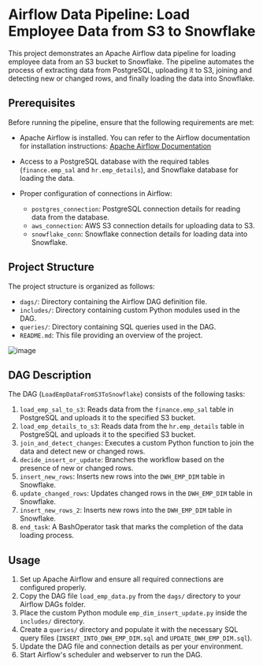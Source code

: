 
# Airflow Data Pipeline: Load Employee Data from S3 to Snowflake

This project demonstrates an Apache Airflow data pipeline for loading employee data from an S3 bucket to Snowflake. The pipeline automates the process of extracting data from PostgreSQL, uploading it to S3, joining and detecting new or changed rows, and finally loading the data into Snowflake.

## Prerequisites

Before running the pipeline, ensure that the following requirements are met:

- Apache Airflow is installed. You can refer to the Airflow documentation for installation instructions: [Apache Airflow Documentation](https://airflow.apache.org/docs/)

- Access to a PostgreSQL database with the required tables (`finance.emp_sal` and `hr.emp_details`), and Snowflake database for loading the data.

- Proper configuration of connections in Airflow:
  - `postgres_connection`: PostgreSQL connection details for reading data from the database.
  - `aws_connection`: AWS S3 connection details for uploading data to S3.
  - `snowflake_conn`: Snowflake connection details for loading data into Snowflake.

## Project Structure

The project structure is organized as follows:

- `dags/`: Directory containing the Airflow DAG definition file.
- `includes/`: Directory containing custom Python modules used in the DAG.
- `queries/`: Directory containing SQL queries used in the DAG.
- `README.md`: This file providing an overview of the project.

![image](https://github.com/FatmaNabilEbrahim/-Airflow-Data-Pipeline-Employee-Data-Ingestion-from-S3-to-Snowflake/assets/105246862/92b14ba8-380b-428a-b44d-82443d82c238)


## DAG Description

The DAG (`LoadEmpDataFromS3ToSnowflake`) consists of the following tasks:

1. `load_emp_sal_to_s3`: Reads data from the `finance.emp_sal` table in PostgreSQL and uploads it to the specified S3 bucket.
2. `load_emp_details_to_s3`: Reads data from the `hr.emp_details` table in PostgreSQL and uploads it to the specified S3 bucket.
3. `join_and_detect_changes`: Executes a custom Python function to join the data and detect new or changed rows.
4. `decide_insert_or_update`: Branches the workflow based on the presence of new or changed rows.
5. `insert_new_rows`: Inserts new rows into the `DWH_EMP_DIM` table in Snowflake.
6. `update_changed_rows`: Updates changed rows in the `DWH_EMP_DIM` table in Snowflake.
7. `insert_new_rows_2`: Inserts new rows into the `DWH_EMP_DIM` table in Snowflake.
8. `end_task`: A BashOperator task that marks the completion of the data loading process.

## Usage

1. Set up Apache Airflow and ensure all required connections are configured properly.
2. Copy the DAG file `load_emp_data.py` from the `dags/` directory to your Airflow DAGs folder.
3. Place the custom Python module `emp_dim_insert_update.py` inside the `includes/` directory.
4. Create a `queries/` directory and populate it with the necessary SQL query files (`INSERT_INTO_DWH_EMP_DIM.sql` and `UPDATE_DWH_EMP_DIM.sql`).
5. Update the DAG file and connection details as per your environment.
6. Start Airflow's scheduler and webserver to run the DAG.


